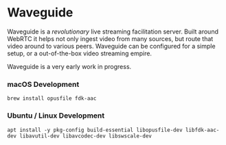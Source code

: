 # Waveguide
Waveguide is a _revolutionary_ live streaming facilitation server. Built around WebRTC it helps not only ingest video from many sources, but route that video around to various peers. Waveguide can be configured for a simple setup, or a out-of-the-box video streaming empire.

Waveguide is a very early work in progress.

### macOS Development
```
brew install opusfile fdk-aac
```

### Ubuntu / Linux Development
```
apt install -y pkg-config build-essential libopusfile-dev libfdk-aac-dev libavutil-dev libavcodec-dev libswscale-dev
```